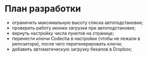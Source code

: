 # План разработки

* ограничить максимальную высоту списка автоподстановки;
* проверить работу иконки загрузки при автоподстановке;
* вернуть настройку числа пунктов на странице;
* перенести ключи Codecha в настройки (чтобы не лежали в репозитори), после чего
перегенерировать ключи;
* добавить автоматическую загрузку бекапов в Dropbox;
